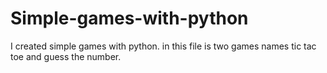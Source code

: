 # Simple-games-with-python
I created simple games with python. in this file is two games names tic tac toe and guess the number.
